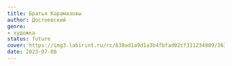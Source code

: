 ```yaml
---
title: Братья Карамазовы
author: Достоевский
genre:
- художка
status: future
cover: https://img3.labirint.ru/rc/638ad1a9d1a3b4fbfad02cf311234889/363x561q80/books51/502461/cover.jpg?1612693643
date: 2023-07-08
---
```


